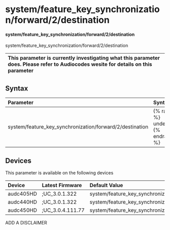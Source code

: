 ﻿---
description: system/feature_key_synchronization/forward/2/destination
search: false
---

# system/feature_key_synchronization/forward/2/destination

#### system/feature_key_synchronization/forward/2/destination

system/feature_key_synchronization/forward/2/destination


| This parameter is currently investigating what this parameter does. Please refer to Audiocodes wesite for details on this parameter | 
| :--- |

## Syntax
| Parameter | Syntax |
| :--- | :--- |
|system/feature_key_synchronization/forward/2/destination | {% raw %} undefined {% endraw %}|

## Devices
This parameter is available on the following devices

| Device | Latest Firmware | Default Value |
|:---|:---|:---|
| audc405HD | ;UC_3.0.1.322 | system/feature_key_synchronization/forward/2/destination= 
| audc440HD | ;UC_3.0.1.322 | system/feature_key_synchronization/forward/2/destination= 
| audc450HD | ;UC_3.0.4.111.77 | system/feature_key_synchronization/forward/2/destination= 

ADD A DISCLAIMER

